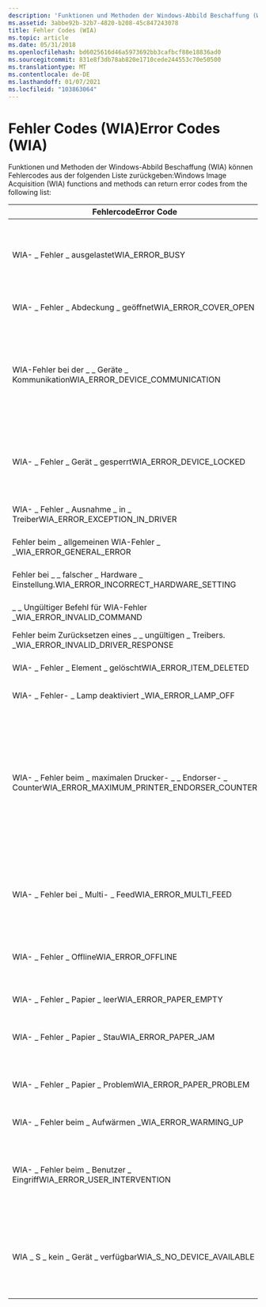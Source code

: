 ```yaml
---
description: 'Funktionen und Methoden der Windows-Abbild Beschaffung (WIA) können Fehlercodes aus der folgenden Liste zurückgeben: Fehler codebedeutcodewia \_ Fehler-Fehlermeldung: \_ das Gerät ist ausgelastet.'
ms.assetid: 3abbe92b-32b7-4820-b208-45c847243078
title: Fehler Codes (WIA)
ms.topic: article
ms.date: 05/31/2018
ms.openlocfilehash: bd6025616d46a5973692bb3cafbcf88e18836ad0
ms.sourcegitcommit: 831e8f3db78ab820e1710cede244553c70e50500
ms.translationtype: MT
ms.contentlocale: de-DE
ms.lasthandoff: 01/07/2021
ms.locfileid: "103863064"
---
```

# <a name="error-codes-wia"></a><span data-ttu-id="00280-103">Fehler Codes (WIA)</span><span class="sxs-lookup"><span data-stu-id="00280-103">Error Codes (WIA)</span></span>

<span data-ttu-id="00280-104">Funktionen und Methoden der Windows-Abbild Beschaffung (WIA) können Fehlercodes aus der folgenden Liste zurückgeben:</span><span class="sxs-lookup"><span data-stu-id="00280-104">Windows Image Acquisition (WIA) functions and methods can return error codes from the following list:</span></span> 

| <span data-ttu-id="00280-105">Fehlercode</span><span class="sxs-lookup"><span data-stu-id="00280-105">Error Code</span></span>                                      | <span data-ttu-id="00280-106">Bedeutung</span><span class="sxs-lookup"><span data-stu-id="00280-106">Meaning</span></span>                                                                                                                                                                                                                             | <span data-ttu-id="00280-107">Code</span><span class="sxs-lookup"><span data-stu-id="00280-107">Code</span></span>       |
|-------------------------------------------------|-------------------------------------------------------------------------------------------------------------------------------------------------------------------------------------------------------------------------------------|------------|
| <span data-ttu-id="00280-108">WIA- \_ Fehler \_ ausgelastet</span><span class="sxs-lookup"><span data-stu-id="00280-108">WIA\_ERROR\_BUSY</span></span>                                | <span data-ttu-id="00280-109">Das Gerät ist ausgelastet.</span><span class="sxs-lookup"><span data-stu-id="00280-109">The device is busy.</span></span> <span data-ttu-id="00280-110">Schließen Sie alle apps, die dieses Gerät verwenden, oder warten Sie, bis Sie abgeschlossen sind, und wiederholen Sie dann den Vorgang.</span><span class="sxs-lookup"><span data-stu-id="00280-110">Close any apps that are using this device or wait for it to finish and then try again.</span></span>                                                                                                                          | <span data-ttu-id="00280-111">0x80210006</span><span class="sxs-lookup"><span data-stu-id="00280-111">0x80210006</span></span> |
| <span data-ttu-id="00280-112">WIA- \_ Fehler \_ Abdeckung \_ geöffnet</span><span class="sxs-lookup"><span data-stu-id="00280-112">WIA\_ERROR\_COVER\_OPEN</span></span>                         | <span data-ttu-id="00280-113">Mindestens ein Geräte Abdeckung ist offen.</span><span class="sxs-lookup"><span data-stu-id="00280-113">One or more of the device’s cover is open.</span></span>                                                                                                                                                                                          | <span data-ttu-id="00280-114">0x80210016</span><span class="sxs-lookup"><span data-stu-id="00280-114">0x80210016</span></span> |
| <span data-ttu-id="00280-115">WIA-Fehler bei der \_ \_ Geräte \_ Kommunikation</span><span class="sxs-lookup"><span data-stu-id="00280-115">WIA\_ERROR\_DEVICE\_COMMUNICATION</span></span>               | <span data-ttu-id="00280-116">Fehler bei der Kommunikation mit dem WIA-Gerät.</span><span class="sxs-lookup"><span data-stu-id="00280-116">Communication with the WIA device failed.</span></span> <span data-ttu-id="00280-117">Stellen Sie sicher, dass das Gerät eingeschaltet und mit dem PC verbunden ist.</span><span class="sxs-lookup"><span data-stu-id="00280-117">Make sure that the device is powered on and connected to the PC.</span></span> <span data-ttu-id="00280-118">Wenn das Problem weiterhin besteht, trennen Sie das Gerät, und verbinden Sie es erneut.</span><span class="sxs-lookup"><span data-stu-id="00280-118">If the problem persists, disconnect and reconnect the device.</span></span>                                                            | <span data-ttu-id="00280-119">0x8021000a</span><span class="sxs-lookup"><span data-stu-id="00280-119">0x8021000A</span></span> |
| <span data-ttu-id="00280-120">WIA- \_ Fehler \_ Gerät \_ gesperrt</span><span class="sxs-lookup"><span data-stu-id="00280-120">WIA\_ERROR\_DEVICE\_LOCKED</span></span>                      | <span data-ttu-id="00280-121">Das Gerät ist gesperrt.</span><span class="sxs-lookup"><span data-stu-id="00280-121">The device is locked.</span></span> <span data-ttu-id="00280-122">Schließen Sie alle apps, die dieses Gerät verwenden, oder warten Sie, bis Sie abgeschlossen sind, und wiederholen Sie dann den Vorgang.</span><span class="sxs-lookup"><span data-stu-id="00280-122">Close any apps that are using this device or wait for it to finish and then try again.</span></span>                                                                                                                        | <span data-ttu-id="00280-123">0x8021000d</span><span class="sxs-lookup"><span data-stu-id="00280-123">0x8021000D</span></span> |
| <span data-ttu-id="00280-124">WIA- \_ Fehler \_ Ausnahme \_ in \_ Treiber</span><span class="sxs-lookup"><span data-stu-id="00280-124">WIA\_ERROR\_EXCEPTION\_IN\_DRIVER</span></span>               | <span data-ttu-id="00280-125">Der Gerätetreiber hat eine Ausnahme ausgelöst.</span><span class="sxs-lookup"><span data-stu-id="00280-125">The device driver threw an exception.</span></span>                                                                                                                                                                                               | <span data-ttu-id="00280-126">0x8021000e</span><span class="sxs-lookup"><span data-stu-id="00280-126">0x8021000E</span></span> |
| <span data-ttu-id="00280-127">Fehler beim \_ allgemeinen WIA-Fehler \_ \_</span><span class="sxs-lookup"><span data-stu-id="00280-127">WIA\_ERROR\_GENERAL\_ERROR</span></span>                      | <span data-ttu-id="00280-128">Unbekannter Fehler beim WIA-Gerät.</span><span class="sxs-lookup"><span data-stu-id="00280-128">An unknown error has occurred with the WIA device.</span></span>                                                                                                                                                                                  | <span data-ttu-id="00280-129">0x80210001</span><span class="sxs-lookup"><span data-stu-id="00280-129">0x80210001</span></span> |
| <span data-ttu-id="00280-130">Fehler bei \_ \_ falscher \_ Hardware \_ Einstellung.</span><span class="sxs-lookup"><span data-stu-id="00280-130">WIA\_ERROR\_INCORRECT\_HARDWARE\_SETTING</span></span>        | <span data-ttu-id="00280-131">Auf dem WIA-Gerät gibt es eine falsche Einstellung.</span><span class="sxs-lookup"><span data-stu-id="00280-131">There is an incorrect setting on the WIA device.</span></span>                                                                                                                                                                                    | <span data-ttu-id="00280-132">0x8021000c</span><span class="sxs-lookup"><span data-stu-id="00280-132">0x8021000C</span></span> |
| <span data-ttu-id="00280-133">\_ \_ Ungültiger Befehl für WIA-Fehler \_</span><span class="sxs-lookup"><span data-stu-id="00280-133">WIA\_ERROR\_INVALID\_COMMAND</span></span>                    | <span data-ttu-id="00280-134">Das Gerät unterstützt diesen Befehl nicht.</span><span class="sxs-lookup"><span data-stu-id="00280-134">The device doesn't support this command.</span></span>                                                                                                                                                                                            | <span data-ttu-id="00280-135">0x8021000b</span><span class="sxs-lookup"><span data-stu-id="00280-135">0x8021000B</span></span> |
| <span data-ttu-id="00280-136">Fehler beim Zurücksetzen eines \_ \_ ungültigen \_ Treibers. \_</span><span class="sxs-lookup"><span data-stu-id="00280-136">WIA\_ERROR\_INVALID\_DRIVER\_RESPONSE</span></span>           | <span data-ttu-id="00280-137">Die Antwort des Treibers ist ungültig.</span><span class="sxs-lookup"><span data-stu-id="00280-137">The response from the driver is invalid.</span></span>                                                                                                                                                                                            | <span data-ttu-id="00280-138">0x8021000f</span><span class="sxs-lookup"><span data-stu-id="00280-138">0x8021000F</span></span> |
| <span data-ttu-id="00280-139">WIA- \_ Fehler \_ Element \_ gelöscht</span><span class="sxs-lookup"><span data-stu-id="00280-139">WIA\_ERROR\_ITEM\_DELETED</span></span>                       | <span data-ttu-id="00280-140">Das WIA-Gerät wurde gelöscht.</span><span class="sxs-lookup"><span data-stu-id="00280-140">The WIA device was deleted.</span></span> <span data-ttu-id="00280-141">Sie ist nicht mehr verfügbar.</span><span class="sxs-lookup"><span data-stu-id="00280-141">It's no longer available.</span></span>                                                                                                                                                                               | <span data-ttu-id="00280-142">0x80210009</span><span class="sxs-lookup"><span data-stu-id="00280-142">0x80210009</span></span> |
| <span data-ttu-id="00280-143">WIA- \_ Fehler- \_ Lamp deaktiviert \_</span><span class="sxs-lookup"><span data-stu-id="00280-143">WIA\_ERROR\_LAMP\_OFF</span></span>                           | <span data-ttu-id="00280-144">Die Lampe des Scanners ist deaktiviert.</span><span class="sxs-lookup"><span data-stu-id="00280-144">The scanner's lamp is off.</span></span>                                                                                                                                                                                                          | <span data-ttu-id="00280-145">0x80210017</span><span class="sxs-lookup"><span data-stu-id="00280-145">0x80210017</span></span> |
| <span data-ttu-id="00280-146">WIA- \_ Fehler beim \_ maximalen Drucker- \_ \_ Endorser- \_ Counter</span><span class="sxs-lookup"><span data-stu-id="00280-146">WIA\_ERROR\_MAXIMUM\_PRINTER\_ENDORSER\_COUNTER</span></span> | <span data-ttu-id="00280-147">Ein Überprüfungs Auftrag wurde unterbrochen, weil ein Imprinter/Endorser-Element den maximal zulässigen Wert für den Leistungsdaten-Leistungsempfänger des WIA- \_ IPS erreicht \_ \_ \_ hat und auf 0 zurückgesetzt wurde.</span><span class="sxs-lookup"><span data-stu-id="00280-147">A scan job was interrupted because an Imprinter/Endorser item reached the maximum valid value for WIA\_IPS\_PRINTER\_ENDORSER\_COUNTER, and was reset to 0.</span></span> <span data-ttu-id="00280-148">Diese Funktion ist in Windows 8 und höheren Versionen von Windows verfügbar.</span><span class="sxs-lookup"><span data-stu-id="00280-148">This feature is available with Windows 8 and later versions of Windows.</span></span> | <span data-ttu-id="00280-149">0x80210021</span><span class="sxs-lookup"><span data-stu-id="00280-149">0x80210021</span></span> |
| <span data-ttu-id="00280-150">WIA- \_ Fehler bei \_ Multi- \_ Feed</span><span class="sxs-lookup"><span data-stu-id="00280-150">WIA\_ERROR\_MULTI\_FEED</span></span>                         | <span data-ttu-id="00280-151">Überprüfungs Fehler aufgrund einer multiseitenfeed-Bedingung.</span><span class="sxs-lookup"><span data-stu-id="00280-151">A scan error occurred because of a multiple page feed condition.</span></span> <span data-ttu-id="00280-152">Diese Funktion ist in Windows 8 und höheren Versionen von Windows verfügbar.</span><span class="sxs-lookup"><span data-stu-id="00280-152">This feature is available with Windows 8 and later versions of Windows.</span></span>                                                                                            | <span data-ttu-id="00280-153">0x80210020</span><span class="sxs-lookup"><span data-stu-id="00280-153">0x80210020</span></span> |
| <span data-ttu-id="00280-154">WIA- \_ Fehler \_ Offline</span><span class="sxs-lookup"><span data-stu-id="00280-154">WIA\_ERROR\_OFFLINE</span></span>                             | <span data-ttu-id="00280-155">Das Gerät ist offline.</span><span class="sxs-lookup"><span data-stu-id="00280-155">The device is offline.</span></span> <span data-ttu-id="00280-156">Stellen Sie sicher, dass das Gerät eingeschaltet und mit dem PC verbunden ist.</span><span class="sxs-lookup"><span data-stu-id="00280-156">Make sure the device is powered on and connected to the PC.</span></span>                                                                                                                                                  | <span data-ttu-id="00280-157">0x80210005</span><span class="sxs-lookup"><span data-stu-id="00280-157">0x80210005</span></span> |
| <span data-ttu-id="00280-158">WIA- \_ Fehler \_ Papier \_ leer</span><span class="sxs-lookup"><span data-stu-id="00280-158">WIA\_ERROR\_PAPER\_EMPTY</span></span>                        | <span data-ttu-id="00280-159">Es sind keine Dokumente im Dokument-feedertyp vorhanden.</span><span class="sxs-lookup"><span data-stu-id="00280-159">There are no documents in the document feeder.</span></span>                                                                                                                                                                                      | <span data-ttu-id="00280-160">0x80210003</span><span class="sxs-lookup"><span data-stu-id="00280-160">0x80210003</span></span> |
| <span data-ttu-id="00280-161">WIA- \_ Fehler \_ Papier \_ Stau</span><span class="sxs-lookup"><span data-stu-id="00280-161">WIA\_ERROR\_PAPER\_JAM</span></span>                          | <span data-ttu-id="00280-162">Das Papier wird in der Dokument-feederdatei des Scanners blockiert.</span><span class="sxs-lookup"><span data-stu-id="00280-162">Paper is jammed in the scanner's document feeder.</span></span>                                                                                                                                                                                   | <span data-ttu-id="00280-163">0x80210002</span><span class="sxs-lookup"><span data-stu-id="00280-163">0x80210002</span></span> |
| <span data-ttu-id="00280-164">WIA- \_ Fehler \_ Papier \_ Problem</span><span class="sxs-lookup"><span data-stu-id="00280-164">WIA\_ERROR\_PAPER\_PROBLEM</span></span>                      | <span data-ttu-id="00280-165">Es ist ein nicht angegebenes Problem mit der Dokument feederüberprüfung des Scanners aufgetreten.</span><span class="sxs-lookup"><span data-stu-id="00280-165">An unspecified problem occurred with the scanner's document feeder.</span></span>                                                                                                                                                                 | <span data-ttu-id="00280-166">0x80210004</span><span class="sxs-lookup"><span data-stu-id="00280-166">0x80210004</span></span> |
| <span data-ttu-id="00280-167">WIA- \_ Fehler beim \_ Aufwärmen \_</span><span class="sxs-lookup"><span data-stu-id="00280-167">WIA\_ERROR\_WARMING\_UP</span></span>                         | <span data-ttu-id="00280-168">Das Gerät wird aufwärmt.</span><span class="sxs-lookup"><span data-stu-id="00280-168">The device is warming up.</span></span>                                                                                                                                                                                                           | <span data-ttu-id="00280-169">0x80210007</span><span class="sxs-lookup"><span data-stu-id="00280-169">0x80210007</span></span> |
| <span data-ttu-id="00280-170">WIA- \_ Fehler beim \_ Benutzer \_ Eingriff</span><span class="sxs-lookup"><span data-stu-id="00280-170">WIA\_ERROR\_USER\_INTERVENTION</span></span>                  | <span data-ttu-id="00280-171">Es ist ein Problem mit dem WIA-Gerät aufgetreten.</span><span class="sxs-lookup"><span data-stu-id="00280-171">There is a problem with the WIA device.</span></span> <span data-ttu-id="00280-172">Stellen Sie sicher, dass das Gerät eingeschaltet und Online ist und dass alle Kabel ordnungsgemäß verbunden sind.</span><span class="sxs-lookup"><span data-stu-id="00280-172">Make sure that the device is turned on, online, and any cables are properly connected.</span></span>                                                                                                      | <span data-ttu-id="00280-173">0x80210008</span><span class="sxs-lookup"><span data-stu-id="00280-173">0x80210008</span></span> |
| <span data-ttu-id="00280-174">WIA \_ S \_ kein \_ Gerät \_ verfügbar</span><span class="sxs-lookup"><span data-stu-id="00280-174">WIA\_S\_NO\_DEVICE\_AVAILABLE</span></span>                   | <span data-ttu-id="00280-175">Es wurde kein Scannergerät gefunden.</span><span class="sxs-lookup"><span data-stu-id="00280-175">No scanner device was found.</span></span> <span data-ttu-id="00280-176">Stellen Sie sicher, dass das Gerät online ist, mit dem PC verbunden ist und dass der richtige Treiber auf dem PC installiert ist.</span><span class="sxs-lookup"><span data-stu-id="00280-176">Make sure the device is online, connected to the PC, and has the correct driver installed on the PC.</span></span>                                                                                                   | <span data-ttu-id="00280-177">0x80210015</span><span class="sxs-lookup"><span data-stu-id="00280-177">0x80210015</span></span> |



 

 

 



